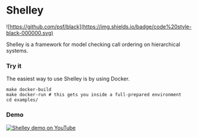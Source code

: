 # Shelley
![https://github.com/psf/black](https://img.shields.io/badge/code%20style-black-000000.svg)

Shelley is a framework for model checking call ordering on hierarchical systems.

### Try it

The easiest way to use Shelley is by using Docker.

```
make docker-build
make docker-run # this gets you inside a full-prepared environment
cd examples/
```

### Demo

[![Shelley demo on YouTube](https://img.youtube.com/vi/ZiGPZRQHTWc/0.jpg)](https://www.youtube.com/watch?v=ZiGPZRQHTWc "Shelley demo on YouTube")
